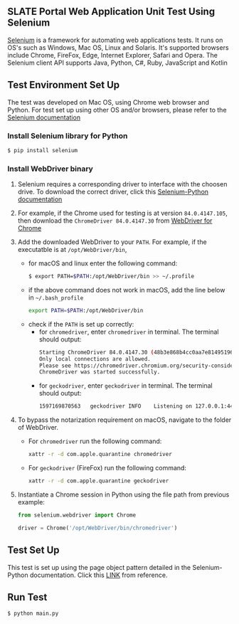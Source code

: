 ## SLATE Portal Web Application Unit Test Using Selenium
[Selenium](https://www.selenium.dev/documentation/en/) is a framework for automating web applications tests. It runs on OS's such as Windows, Mac OS, Linux and Solaris. It's supported browsers include Chrome, FireFox, Edge, Internet Explorer, Safari and Opera. The Selenium client API supports Java, Python, C#, Ruby, JavaScript and Kotlin
## Test Environment Set Up
The test was developed on Mac OS, using Chrome web browser and Python. For test set up using other OS and/or browsers, please refer to the [Selenium documentation](https://www.selenium.dev/documentation/en/)
### Install Selenium library for Python
```bash
$ pip install selenium
```
### Install WebDriver binary
1. Selenium requires a corresponding driver to interface with the choosen drive. To download the correct driver, click this [Selenium-Python documentation](https://selenium-python.readthedocs.io/installation.html)
2. For example, if the Chrome used for testing is at version `84.0.4147.105`, then download the `ChromeDriver 84.0.4147.30` from [WebDriver for Chrome](https://sites.google.com/a/chromium.org/chromedriver/downloads)
3. Add the downloaded WebDriver to your `PATH`. For example, if the executatble is at `/opt/WebDriver/bin`, 
    * for macOS and linux enter the following command:
        ```bash
        $ export PATH=$PATH:/opt/WebDriver/bin >> ~/.profile
        ```
    * if the above command does not work in macOS, add the line below in `~/.bash_profile`
        ```bash
        export PATH=$PATH:/opt/WebDriver/bin
        ```
    * check if the `PATH` is set up correctly:
        * for `chromedriver`, enter `chromedriver` in terminal. The terminal should output:
            ```bash
            Starting ChromeDriver 84.0.4147.30 (48b3e868b4cc0aa7e8149519690b6f6949e110a8-refs/branch-heads/4147@{#310}) on port 9515
            Only local connections are allowed.
            Please see https://chromedriver.chromium.org/security-considerations for suggestions on keeping ChromeDriver safe.
            ChromeDriver was started successfully.      
            ```
        * for `geckodriver`, enter `geckodriver` in terminal. The terminal should output:
            ```bash
            1597169870563	geckodriver	INFO	Listening on 127.0.0.1:4444
            ```

4. To bypass the notarization requirement on macOS, navigate to the folder of WebDriver. </br>
    * For `chromedriver` run the following command:
        ```bash
        xattr -r -d com.apple.quarantine chromedriver 
        ```
    * For `geckodriver` (FireFox) run the following command:
        ```bash
        xattr -r -d com.apple.quarantine geckodriver 
        ```

5. Instantiate a Chrome session in Python using the file path from previous example:
    ```python
    from selenium.webdriver import Chrome

    driver = Chrome('/opt/WebDriver/bin/chromedriver')
    ```

## Test Set Up
This test is set up using the page object pattern detailed in the Selenium-Python documentation. Click this [LINK](https://selenium-python.readthedocs.io/page-objects.html) from reference.

## Run Test
```bash
$ python main.py
```